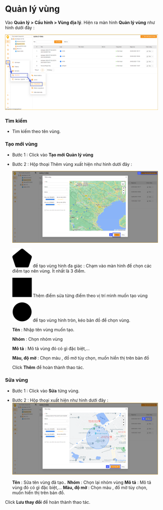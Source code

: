 # Quản lý vùng

 Vào **Quản lý > Cấu hình > Vùng địa lý**. Hiện ra màn hình **Quản lý vùng** như hình dưới đây : 

<span style="display:block;text-align:center">![Interface Web](/docs/assets/images/web-interface/map/manage-region-1.png)

### Tìm kiếm 
* Tìm kiếm theo tên vùng.
### Tạo mới vùng 
* Bước 1 :  Click vào **Tạo mới Quản lý vùng** 
* Bước 2 : Hộp thoại Thêm vùng xuất hiện như hình dưới đây :


    <span style="display:block;text-align:center">![Interface Web](/docs/assets/images/web-interface/map/add-region-3.png)


    <span class="icon-left svg-filter-info">![Ok](/docs/assets/images/web-interface/icon/SVG/polygon.svg)  để tạo vùng hình đa giác : Chạm vào màn  hình để chọn các điểm tạo nên vùng. Ít nhất là 3 điểm.

    <span class="icon-left svg-filter-info">![Ok](/docs/assets/images/web-interface/icon/SVG/square-full.svg) Thêm điểm sửa từng điểm theo vị trí mình muốn tạo vùng

    <span class="icon-left svg-filter-info">![Ok](/docs/assets/images/web-interface/icon/SVG/circle1.svg)  để tạo vùng hình tròn, kéo bản đồ để chọn vùng. 

    **Tên** : Nhập tên vùng muốn tạo.

    **Nhóm** : Chọn nhóm vùng 

    **Mô tả** : Mô tả vùng đó có gì đặc biệt,...

    **Màu, độ mờ** : Chọn màu , đồ mờ tùy chọn, muốn hiển thị trên bản đồ

    Click **Thêm** để hoàn thành thao tác.

### Sửa vùng 

- Bước 1 : Click vào **Sửa** từng vùng.

- Bước 2 : Hộp thoại xuất hiện như hình dưới đây :
     <span style="display:block;text-align:center">![Interface Web](/docs/assets/images/web-interface/map/edit-region-3.png)

    **Tên** : Sửa tên vùng đã tạo..
    **Nhóm** : Chọn lại nhóm vùng 
    **Mô tả** : Mô tả vùng đó có gì đặc biệt,...
    **Màu, độ mờ** : Chọn màu , đồ mờ tùy chọn, muốn hiển thị trên bản đồ.
 
Click **Lưu thay đổi** để hoàn thành thao tác.
